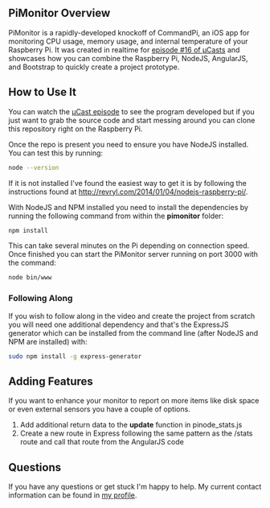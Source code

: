 ## PiMonitor Overview
PiMonitor is a rapidly-developed knockoff of CommandPi, an iOS app for monitoring CPU usage, memory usage, and internal temperature of your Raspberry Pi. It was created in realtime for [episode #16 of &micro;Casts][episode] and showcases how you can combine the Raspberry Pi, NodeJS, AngularJS, and Bootstrap to quickly create a project prototype.

## How to Use It
You can watch the [&micro;Cast episode][episode] to see the program developed but if you just want to grab the source code and start messing around you can clone this repository right on the Raspberry Pi.

Once the repo is present you need to ensure you have NodeJS installed. You can test this by running:

```bash
node --version
```

If it is not installed I've found the easiest way to get it is by following the instructions found at http://revryl.com/2014/01/04/nodejs-raspberry-pi/.

With NodeJS and NPM installed you need to install the dependencies by running the following command from within the **pimonitor** folder:

```bash
npm install
```

This can take several minutes on the Pi depending on connection speed. Once finished you can start the PiMonitor server running on port 3000 with the command:

```bash
node bin/www
```

### Following Along
If you wish to follow along in the video and create the project from scratch you will need one additional dependency and that's the ExpressJS generator which can be installed from the command line (after NodeJS and NPM are installed) with:

```bash
sudo npm install -g express-generator
```

## Adding Features
If you want to enhance your monitor to report on more items like disk space or even external sensors you have a couple of options.

1. Add additional return data to the **update** function in pinode_stats.js
2. Create a new route in Express following the same pattern as the /stats route and call that route from the AngularJS code

## Questions
If you have any questions or get stuck I'm happy to help. My current contact information can be found in [my profile][profile].

[episode]: http://blog.microcasts.tv/2014/04/14/pi_express_bootstrap_angular/
[profile]: https://github.com/sidwarkd